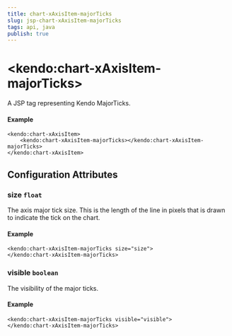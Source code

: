 ```yaml
---
title: chart-xAxisItem-majorTicks
slug: jsp-chart-xAxisItem-majorTicks
tags: api, java
publish: true
---
```


# \<kendo:chart-xAxisItem-majorTicks\>
A JSP tag representing Kendo MajorTicks.

#### Example
    <kendo:chart-xAxisItem>
        <kendo:chart-xAxisItem-majorTicks></kendo:chart-xAxisItem-majorTicks>
    </kendo:chart-xAxisItem>


## Configuration Attributes


### size `float`

The axis major tick size. This is the length of the line in pixels that is drawn to indicate the tick on the chart.

#### Example
    <kendo:chart-xAxisItem-majorTicks size="size">
    </kendo:chart-xAxisItem-majorTicks>



### visible `boolean`

The visibility of the major ticks.

#### Example
    <kendo:chart-xAxisItem-majorTicks visible="visible">
    </kendo:chart-xAxisItem-majorTicks>


